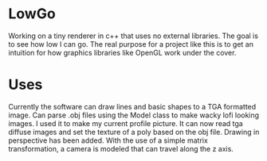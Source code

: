 # LowGo
Working on a tiny renderer in c++ that uses no external libraries. The goal is to see how low I can go.
The real purpose for a project like this is to get an intuition for how graphics libraries like OpenGL
work under the cover. 

# Uses
Currently the software can draw lines and basic shapes to a TGA formatted image. Can parse .obj files 
using the Model class to make wacky lofi looking images. I used it to make my current profile picture. 
It can now read tga diffuse images and set the texture of a poly based
 on the obj file. Drawing in perspective has been added. With the use of a simple matrix transformation, a camera is modeled that can travel along the z axis.
